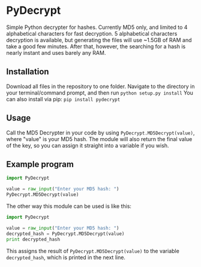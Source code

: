 PyDecrypt
=========

Simple Python decrypter for hashes. Currently MD5 only, and limited to 4 alphabetical characters for fast decryption.
5 alphabetical characters decryption is available, but generating the files will use ~1.5GB of RAM and take a good few minutes. After that, however, the searching for a hash is nearly instant and uses barely any RAM.

Installation
------------

Download all files in the repository to one folder. Navigate to the directory in your terminal/command prompt, and then run ```python setup.py install```
You can also install via pip: ```pip install pydecrypt```

Usage 
------------

Call the MD5 Decrypter in your code by using ```PyDecrypt.MD5Decrypt(value)```, where "value" is your MD5 hash. The module will also return the final value of the key, so you can assign it straight into a variable if you wish.

Example program
-------------
```python
import PyDecrypt

value = raw_input("Enter your MD5 hash: ")
PyDecrypt.MD5Decrypt(value)
```

The other way this module can be used is like this:
```python
import PyDecrypt

value = raw_input("Enter your MD5 hash: ")
decrypted_hash = PyDecrypt.MD5Decrypt(value)
print decrypted_hash
```

This assigns the result of ```PyDecrypt.MD5Decrypt(value)``` to the variable ```decrypted_hash```, which is printed in the next line.

